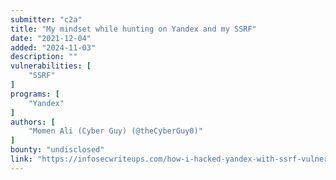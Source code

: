 ```yaml
---
submitter: "c2a"
title: "My mindset while hunting on Yandex and my SSRF"
date: "2021-12-04"
added: "2024-11-03"
description: ""
vulnerabilities: [
    "SSRF"
]
programs: [
    "Yandex"
]
authors: [
    "Momen Ali (Cyber Guy) (@theCyberGuy0)"
]
bounty: "undisclosed"
link: "https://infosecwriteups.com/how-i-hacked-yandex-with-ssrf-vulnerability-e19af20ed4d"
---
```




